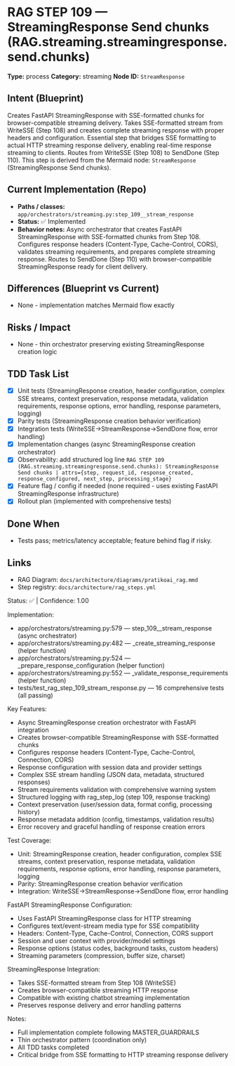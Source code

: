 # RAG STEP 109 — StreamingResponse Send chunks (RAG.streaming.streamingresponse.send.chunks)

**Type:** process
**Category:** streaming
**Node ID:** `StreamResponse`

## Intent (Blueprint)
Creates FastAPI StreamingResponse with SSE-formatted chunks for browser-compatible streaming delivery. Takes SSE-formatted stream from WriteSSE (Step 108) and creates complete streaming response with proper headers and configuration. Essential step that bridges SSE formatting to actual HTTP streaming response delivery, enabling real-time response streaming to clients. Routes from WriteSSE (Step 108) to SendDone (Step 110). This step is derived from the Mermaid node: `StreamResponse` (StreamingResponse Send chunks).

## Current Implementation (Repo)
- **Paths / classes:** `app/orchestrators/streaming.py:step_109__stream_response`
- **Status:** ✅ Implemented
- **Behavior notes:** Async orchestrator that creates FastAPI StreamingResponse with SSE-formatted chunks from Step 108. Configures response headers (Content-Type, Cache-Control, CORS), validates streaming requirements, and prepares complete streaming response. Routes to SendDone (Step 110) with browser-compatible StreamingResponse ready for client delivery.

## Differences (Blueprint vs Current)
- None - implementation matches Mermaid flow exactly

## Risks / Impact
- None - thin orchestrator preserving existing StreamingResponse creation logic

## TDD Task List
- [x] Unit tests (StreamingResponse creation, header configuration, complex SSE streams, context preservation, response metadata, validation requirements, response options, error handling, response parameters, logging)
- [x] Parity tests (StreamingResponse creation behavior verification)
- [x] Integration tests (WriteSSE→StreamResponse→SendDone flow, error handling)
- [x] Implementation changes (async StreamingResponse creation orchestrator)
- [x] Observability: add structured log line
  `RAG STEP 109 (RAG.streaming.streamingresponse.send.chunks): StreamingResponse Send chunks | attrs={step, request_id, response_created, response_configured, next_step, processing_stage}`
- [x] Feature flag / config if needed (none required - uses existing FastAPI StreamingResponse infrastructure)
- [x] Rollout plan (implemented with comprehensive tests)

## Done When
- Tests pass; metrics/latency acceptable; feature behind flag if risky.

## Links
- RAG Diagram: `docs/architecture/diagrams/pratikoai_rag.mmd`
- Step registry: `docs/architecture/rag_steps.yml`


<!-- AUTO-AUDIT:BEGIN -->
Status: ✅  |  Confidence: 1.00

Implementation:
- app/orchestrators/streaming.py:579 — step_109__stream_response (async orchestrator)
- app/orchestrators/streaming.py:482 — _create_streaming_response (helper function)
- app/orchestrators/streaming.py:524 — _prepare_response_configuration (helper function)
- app/orchestrators/streaming.py:552 — _validate_response_requirements (helper function)
- tests/test_rag_step_109_stream_response.py — 16 comprehensive tests (all passing)

Key Features:
- Async StreamingResponse creation orchestrator with FastAPI integration
- Creates browser-compatible StreamingResponse with SSE-formatted chunks
- Configures response headers (Content-Type, Cache-Control, Connection, CORS)
- Response configuration with session data and provider settings
- Complex SSE stream handling (JSON data, metadata, structured responses)
- Stream requirements validation with comprehensive warning system
- Structured logging with rag_step_log (step 109, response tracking)
- Context preservation (user/session data, format config, processing history)
- Response metadata addition (config, timestamps, validation results)
- Error recovery and graceful handling of response creation errors

Test Coverage:
- Unit: StreamingResponse creation, header configuration, complex SSE streams, context preservation, response metadata, validation requirements, response options, error handling, response parameters, logging
- Parity: StreamingResponse creation behavior verification
- Integration: WriteSSE→StreamResponse→SendDone flow, error handling

FastAPI StreamingResponse Configuration:
- Uses FastAPI StreamingResponse class for HTTP streaming
- Configures text/event-stream media type for SSE compatibility
- Headers: Content-Type, Cache-Control, Connection, CORS support
- Session and user context with provider/model settings
- Response options (status codes, background tasks, custom headers)
- Streaming parameters (compression, buffer size, charset)

StreamingResponse Integration:
- Takes SSE-formatted stream from Step 108 (WriteSSE)
- Creates browser-compatible streaming HTTP response
- Compatible with existing chatbot streaming implementation
- Preserves response delivery and error handling patterns

Notes:
- Full implementation complete following MASTER_GUARDRAILS
- Thin orchestrator pattern (coordination only)
- All TDD tasks completed
- Critical bridge from SSE formatting to HTTP streaming response delivery
<!-- AUTO-AUDIT:END -->